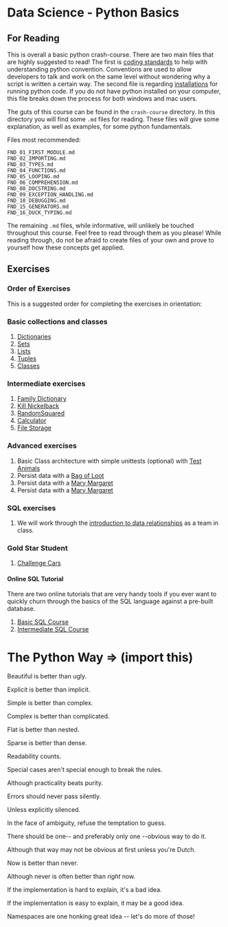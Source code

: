 # Data Science - Python Basics

## For Reading

This is overall a basic python crash-course.
There are two main files that are highly suggested to read!
The first is [coding standards]('./CODING_STANDARDS.md') to help with understanding python convention.
Conventions are used to allow developers to talk and work on the same level without wondering why a script is written a certain way.
The second file is regarding [installations]('./INSTALLATIONS.md') for running python code.
If you do not have python installed on your computer, this file breaks down the process for both windows and mac users.

The guts of this course can be found in the `crash-course` directory.
In this directory you will find some `.md` files for reading.
These files will give some explanation, as well as examples, for some python fundamentals.

Files most recommended:
```
FND_01_FIRST_MODULE.md
FND_02_IMPORTING.md
FND_03_TYPES.md
FND_04_FUNCTIONS.md
FND_05_LOOPING.md
FND_06_COMPREHENSION.md
FND_08_DOCSTRING.md
FND_09_EXCEPTION_HANDLING.md
FND_10_DEBUGGING.md
FND_15_GENERATORS.md
FND_16_DUCK_TYPING.md
```

The remaining `.md` files, while informative, will unlikely be touched throughout this course.
Feel free to read through them as you please!
While reading through, do not be afraid to create files of your own and prove to yourself how these concepts get applied.

## Exercises

### Order of Exercises

This is a suggested order for completing the exercises in orientation:

### Basic collections and classes
1. [Dictionaries](./crash-course/exercises/essentials/01_DICTIONARIES.md)
1. [Sets](./crash-course/exercises/essentials/02_SETS.md)
1. [Lists](./crash-course/exercises/essentials/03_LISTS.md)
1. [Tuples](./crash-course/exercises/essentials/04_TUPLES.md)
1. [Classes](./crash-course/exercises/essentials/05_CLASSES.md)

### Intermediate exercises
1. [Family Dictionary](./crash-course/exercises/essentials/06_FAMILY_DICTIONARY.md)
1. [Kill Nickelback](./crash-course/exercises/essentials/07_KILL_NICKELBACK.md)
1. [RandomSquared](./crash-course/exercises/essentials/08_RANDOMSQUARED.md)
1. [Calculator](./crash-course/exercises/essentials/09_TEST_CALCULATOR.md)
1. [File Storage](./crash-course/exercises/essentials/10_file_storage.md)

### Advanced exercises
1. Basic Class architecture with simple unittests (optional) with [Test Animals](./crash-course/exercises/challenges/01_TEST_ANIMALS.md)
1. Persist data with a [Bag of Loot](./crash-course/exercises/challenges/02_BAG_OF_LOOT.md)
1. Persist data with a [Mary Margaret](./crash-course/exercises/challenges/03_SHARED_MEMORIES.md)
1. Persist data with a [Mary Margaret](./crash-course/exercises/challenges/03_SHARED_MEMORIES.md)

### SQL exercises
1. We will work through the [introduction to data relationships](./crash-course/exercises/challenges/04_MUSIC_HISTORY.md) as a team in class.

### Gold Star Student
1. [Challenge Cars](./crash-course/exercises/challenges/05_CHALLENGE_CARS.md)

#### Online SQL Tutorial

There are two online tutorials that are very handy tools if you ever want to quickly churn through the basics of the SQL language against a pre-built database.

1. [Basic SQL Course](http://www.sqlcourse.com/intro.html)
2. [Intermediate SQL Course](http://www.sqlcourse2.com/intro2.html)




# The Python Way => (import this)

Beautiful is better than ugly.

Explicit is better than implicit.

Simple is better than complex.

Complex is better than complicated.

Flat is better than nested.

Sparse is better than dense.

Readability counts.

Special cases aren't special enough to break the rules.

Although practicality beats purity.

Errors should never pass silently.

Unless explicitly silenced.

In the face of ambiguity, refuse the temptation to guess.

There should be one-- and preferably only one --obvious way to do it.

Although that way may not be obvious at first unless you're Dutch.

Now is better than never.

Although never is often better than *right* now.

If the implementation is hard to explain, it's a bad idea.

If the implementation is easy to explain, it may be a good idea.

Namespaces are one honking great idea -- let's do more of those!